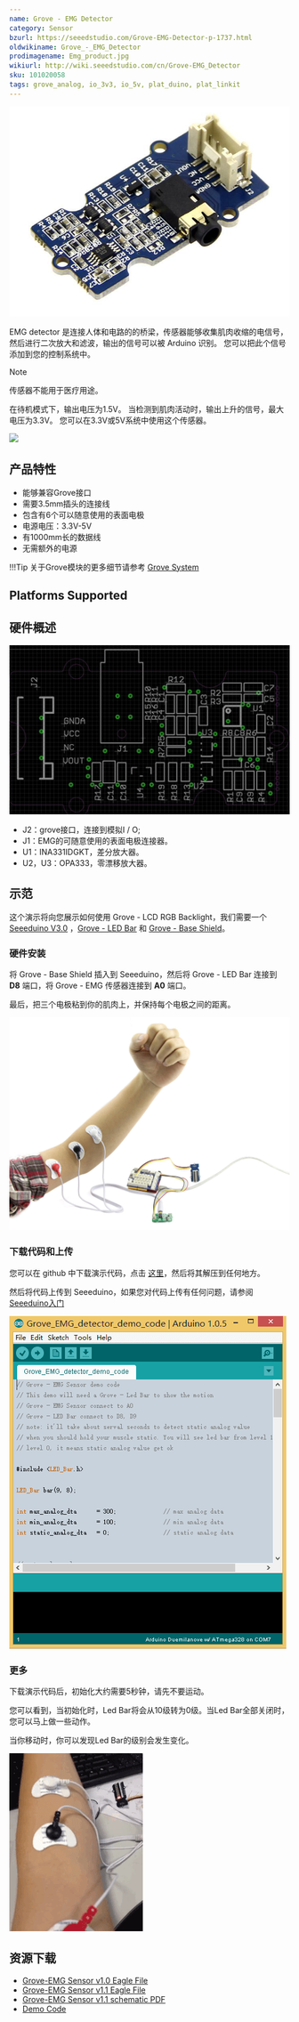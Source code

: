```yaml
---
name: Grove - EMG Detector
category: Sensor
bzurl: https://seeedstudio.com/Grove-EMG-Detector-p-1737.html
oldwikiname: Grove_-_EMG_Detector
prodimagename: Emg_product.jpg
wikiurl: http://wiki.seeedstudio.com/cn/Grove-EMG_Detector
sku: 101020058
tags: grove_analog, io_3v3, io_5v, plat_duino, plat_linkit
---
```


![](https://raw.githubusercontent.com/SeeedDocument/Grove-EMG_Detector/master/img/Emg_product.jpg)

 EMG detector 是连接人体和电路的的桥梁，传感器能够收集肌肉收缩的电信号，然后进行二次放大和滤波，输出的信号可以被 Arduino 识别。 您可以把此个信号添加到您的控制系统中。

<div class="admonition danger">
<p class="admonition-title">Note</p>
传感器不能用于医疗用途。
</div>

在待机模式下，输出电压为1.5V。 当检测到肌肉活动时，输出上升的信号，最大电压为3.3V。 您可以在3.3V或5V系统中使用这个传感器。

[![](https://github.com/SeeedDocument/wiki_chinese/raw/master/docs/images/click_to_buy.PNG)](https://item.taobao.com/item.htm?spm=a1z10.3-c.w4002-11172317909.10.106e3452xLJRXV&id=45476931120)

产品特性
--------


- 能够兼容Grove接口
- 需要3.5mm插头的连接线
- 包含有6个可以随意使用的表面电极
- 电源电压：3.3V-5V
- 有1000mm长的数据线
- 无需额外的电源

!!!Tip
    关于Grove模块的更多细节请参考 [Grove System](http://wiki.seeedstudio.com/cn/Grove_System/)

Platforms Supported
-------------------

硬件概述
------------------

![](https://raw.githubusercontent.com/SeeedDocument/Grove-EMG_Detector/master/img/Grove_EMG_detector.jpg)


- J2：grove接口，连接到模拟I / O;
- J1：EMG的可随意使用的表面电极连接器。
- U1：INA331IDGKT，差分放大器。
- U2，U3：OPA333，零漂移放大器。

示范
-------------




这个演示将向您展示如何使用 Grove - LCD RGB Backlight，我们需要一个 [Seeeduino V3.0](https://item.taobao.com/item.htm?spm=a1z10.3-c.w4002-11172317909.9.3ff19e11rndqnS&id=45721222112) ，[Grove - LED Bar](https://item.taobao.com/item.htm?spm=a1z10.3-c.w4002-11172317909.9.398f735cz1ZKTs&id=520900900588) 和 [Grove - Base Shield](https://item.taobao.com/item.htm?spm=a1z10.3-c.w4002-11172317909.10.3ff19e11crrag2&id=520233320144)。

### 硬件安装

将 Grove - Base Shield 插入到 Seeeduino，然后将 Grove - LED Bar 连接到 **D8** 端口，将 Grove - EMG 传感器连接到 **A0** 端口。

最后，把三个电极粘到你的肌肉上，并保持每个电极之间的距离。

![](https://raw.githubusercontent.com/SeeedDocument/Grove-EMG_Detector/master/img/Emg_connect.jpg)

### 下载代码和上传

您可以在 github 中下载演示代码，点击
[这里](https://github.com/Seeed-Studio/Grove_EMG_detector_demo_code/)，然后将其解压到任何地方。

然后将代码上传到 Seeeduino，如果您对代码上传有任何问题，请参阅
  [Seeeduino入门](http://wiki.seeedstudio.com/cn/Getting_Started_with_Seeeduino/)

![](https://raw.githubusercontent.com/SeeedDocument/Grove-EMG_Detector/master/img/Emg_ide.png)

### 更多

下载演示代码后，初始化大约需要5秒钟，请先不要运动。

您可以看到，当初始化时，Led Bar将会从10级转为0级。当Led Bar全部关闭时，您可以马上做一些动作。

当你移动时，你可以发现Led Bar的级别会发生变化。

![](https://raw.githubusercontent.com/SeeedDocument/Grove-EMG_Detector/master/img/Grove_emg_demo_2.gif)

资源下载
--------

-   [Grove-EMG Sensor v1.0 Eagle File](https://raw.githubusercontent.com/SeeedDocument/Grove-EMG_Detector/master/res/Grove-EMG_Sensor_v1.0.zip)
-   [Grove-EMG Sensor v1.1 Eagle File](https://raw.githubusercontent.com/SeeedDocument/Grove-EMG_Detector/master/res/Grove-EMG_Sensor_v1.1_Eagle.zip)
-   [Grove-EMG Sensor v1.1 schematic PDF](https://raw.githubusercontent.com/SeeedDocument/Grove-EMG_Detector/master/res/Grove-EMG_Sensor_v1.1_SCH.pdf)
-   [Demo Code](https://github.com/Seeed-Studio/Grove_EMG_detector_demo_code)

<!-- This Markdown file was created from http://www.seeedstudio.com/wiki/Grove_-_EMG_Detector -->
